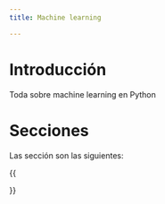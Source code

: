 ```yaml
---
title: Machine learning

---
```


# Introducción

Toda sobre machine learning en Python

# Secciones

Las sección son las siguientes:

{{<section>}}